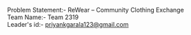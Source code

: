 Problem Statement:- ReWear – Community Clothing Exchange <br>
Team Name:- Team 2319 <br>
Leader's id:- priyankgarala123@gmail.com
